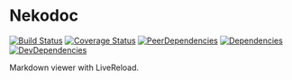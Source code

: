 # Nekodoc
[![Build Status](https://img.shields.io/travis/ukatama/nekodoc/master.svg?style=flat-square)](https://travis-ci.org/ukatama/nekodoc)
[![Coverage Status](https://img.shields.io/coveralls/ukatama/nekodoc.svg?style=flat-square)](https://coveralls.io/github/ukatama/nekodoc)
[![PeerDependencies](https://img.shields.io/david/peer/ukatama/nekodoc.svg?style=flat-square)](https://david-dm.org/ukatama/nekodoc#info=peerDependencies&view=list)
[![Dependencies](https://img.shields.io/david/ukatama/nekodoc.svg?style=flat-square)](https://david-dm.org/ukatama/nekodoc)
[![DevDependencies](https://img.shields.io/david/dev/ukatama/nekodoc.svg?style=flat-square)](https://david-dm.org/ukatama/nekodoc#info=devDependencies&view=list)

Markdown viewer with LiveReload.

